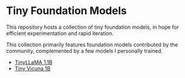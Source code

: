 # Tiny Foundation Models
This repository hosts a collection of tiny foundation models, in hope for efficient experimentation and rapid iteration. 

This collection primarily features foundation models contributed by the community, complemented by a few models I personally trained.

- [TinyLLaMA 1.1B](https://github.com/jzhang38/TinyLlama)
- [Tiny Vicuna 1B](https://huggingface.co/Jiayi-Pan/Tiny-Vicuna-1B)
